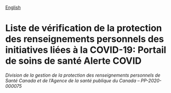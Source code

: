 [English](https://github.com/cds-snc/covid-alert-documentation/blob/main/HealthcarePortalPrivacyChecklist.md)

# Liste de vérification de la protection des renseignements personnels des initiatives liées à la COVID-19: Portail de soins de santé Alerte COVID

_Division de la gestion de la protection des renseignements personnels de Santé Canada et de l’Agence de la santé publique du Canada – PP-2020-000075_

